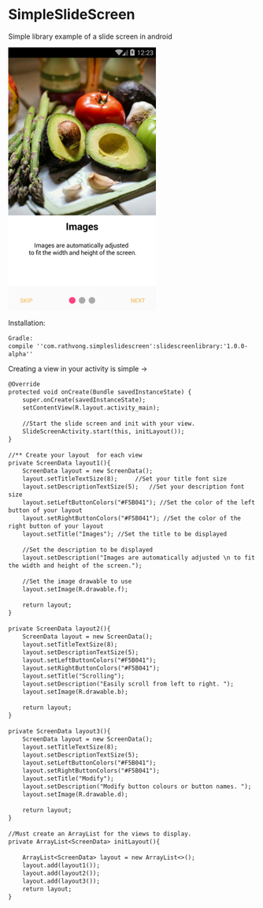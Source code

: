 # SimpleSlideScreen
Simple library example of a slide screen in android


![alt text](https://github.com/RathVong/SimpleSlideScreen/blob/master/layout_example.jpg)

Installation:

    Gradle:
    compile ''com.rathvong.simpleslidescreen':slidescreenlibrary:'1.0.0-alpha''








Creating a view in your activity is simple ->


    





    @Override
    protected void onCreate(Bundle savedInstanceState) {
        super.onCreate(savedInstanceState);
        setContentView(R.layout.activity_main);

        //Start the slide screen and init with your view.
        SlideScreenActivity.start(this, initLayout());
    }

    //** Create your layout  for each view
    private ScreenData layout1(){
        ScreenData layout = new ScreenData();
        layout.setTitleTextSize(8);     //Set your title font size
        layout.setDescriptionTextSize(5);   //Set your description font size
        layout.setLeftButtonColors("#F5B041"); //Set the color of the left button of your layout
        layout.setRightButtonColors("#F5B041"); //Set the color of the right button of your layout
        layout.setTitle("Images"); //Set the title to be displayed
        
        //Set the description to be displayed
        layout.setDescription("Images are automatically adjusted \n to fit the width and height of the screen."); 
        
        //Set the image drawable to use
        layout.setImage(R.drawable.f);

        return layout;
    }

    private ScreenData layout2(){
        ScreenData layout = new ScreenData();
        layout.setTitleTextSize(8);
        layout.setDescriptionTextSize(5);
        layout.setLeftButtonColors("#F5B041");
        layout.setRightButtonColors("#F5B041");
        layout.setTitle("Scrolling");
        layout.setDescription("Easily scroll from left to right. ");
        layout.setImage(R.drawable.b);

        return layout;
    }

    private ScreenData layout3(){
        ScreenData layout = new ScreenData();
        layout.setTitleTextSize(8);
        layout.setDescriptionTextSize(5);
        layout.setLeftButtonColors("#F5B041");
        layout.setRightButtonColors("#F5B041");
        layout.setTitle("Modify");
        layout.setDescription("Modify button colours or button names. ");
        layout.setImage(R.drawable.d);

        return layout;
    }

    //Must create an ArrayList for the views to display.
    private ArrayList<ScreenData> initLayout(){

        ArrayList<ScreenData> layout = new ArrayList<>();
        layout.add(layout1());
        layout.add(layout2());
        layout.add(layout3());
        return layout;
    }
